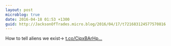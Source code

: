 ```yaml
---
layout: post
microblog: true
date: 2016-04-18 01:53 +1300
guid: http://JacksonOfTrades.micro.blog/2016/04/17/t721683124577570816.html
---
```

How to tell aliens we exist→ [t.co/CipxBArHp...](https://t.co/CipxBArHpI)
